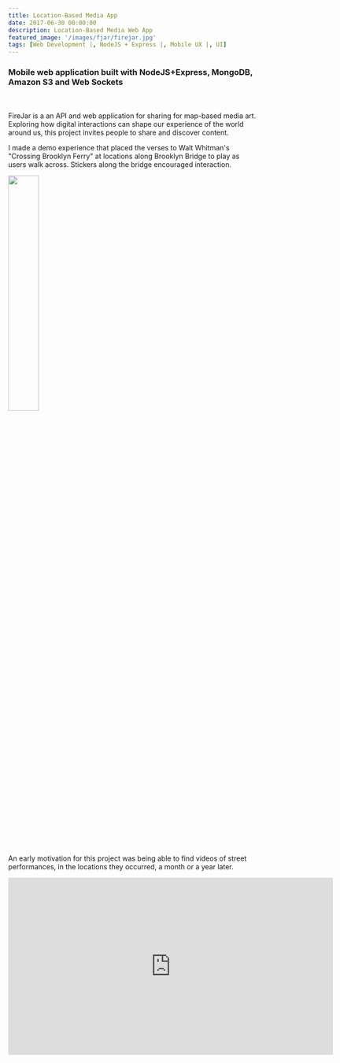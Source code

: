 ```yaml
---
title: Location-Based Media App
date: 2017-06-30 00:00:00
description: Location-Based Media Web App
featured_image: '/images/fjar/firejar.jpg'
tags: [Web Development |, NodeJS + Express |, Mobile UX |, UI]
---
```


<h3> Mobile web application built with NodeJS+Express, MongoDB, Amazon S3 and Web Sockets</h3>

<div class="gallery" data-columns="2">
  <img src="{{ site.baseurl }}/images/fjar/phnbrdg.JPG" alt="" title="phone image">
  <img src="{{ site.baseurl }}/images/fjar/whitman.jpg" alt="" title="sticker image">
</div>
<br>
FireJar is a an API and web application for sharing for map-based media art.
Exploring how digital interactions can shape our experience of the world around us, this project invites people to share and discover content. 

I made a demo experience that placed the verses to Walt Whitman's "Crossing Brooklyn Ferry" at locations along Brooklyn Bridge to play as users walk across. Stickers along the bridge encouraged interaction.  


<img style="width: 35%; margin: 0 auto;" src="{{ site.baseurl }}/images/fjar/brdgapprch.gif" alt="" title="example image">

An early motivation for this project was being able to find videos of street performances, in the locations they occurred, a month or a year later.


<iframe src="https://player.vimeo.com/video/165600223" width="660" height="360" frameborder="0" webkitallowfullscreen mozallowfullscreen allowfullscreen></iframe>

